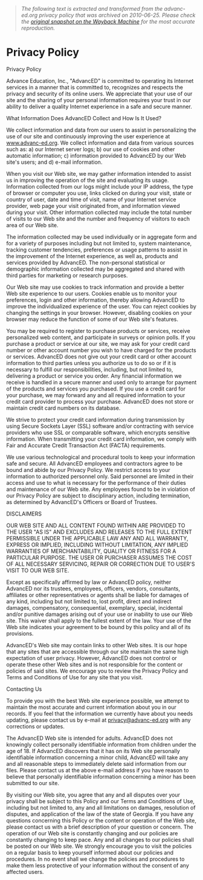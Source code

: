 > *The following text is extracted and transformed from the advanc-ed.org privacy policy that was archived on 2010-06-25. Please check the [original snapshot on the Wayback Machine](https://web.archive.org/web/20100625130132id_/http%3A//www.advanc-ed.org/about_us/privacy_policy/) for the most accurate reproduction.*

# Privacy Policy

Privacy Policy

Advance Education, Inc., "AdvancED" is committed to operating its Internet services in a manner that is committed to, recognizes and respects the privacy and security of its online users. We appreciate that your use of our site and the sharing of your personal information requires your trust in our ability to deliver a quality Internet experience in a safe and secure manner. 

What Information Does AdvancED Collect and How Is It Used? 

We collect information and data from our users to assist in personalizing the use of our site and continuously improving the user experience at www.advanc-ed.org. We collect information and data from various sources such as: a) our Internet server logs; b) our use of cookies and other automatic information; c) information provided to AdvancED by our Web site's users; and d) e-mail information. 

When you visit our Web site, we may gather information intended to assist us in improving the operation of the site and evaluating its usage. Information collected from our logs might include your IP address, the type of browser or computer you use, links clicked on during your visit, state or country of user, date and time of visit, name of your Internet service provider, web page your visit originated from, and information viewed during your visit. Other information collected may include the total number of visits to our Web site and the number and frequency of visitors to each area of our Web site. 

The information collected may be used individually or in aggregate form and for a variety of purposes including but not limited to, system maintenance, tracking customer tendencies, preferences or usage patterns to assist in the improvement of the Internet experience, as well as, products and services provided by AdvancED. The non-personal statistical or demographic information collected may be aggregated and shared with third parties for marketing or research purposes. 

Our Web site may use cookies to track information and provide a better Web site experience to our users. Cookies enable us to monitor your preferences, login and other information, thereby allowing AdvancED to improve the individualized experience of the user. You can reject cookies by changing the settings in your browser. However, disabling cookies on your browser may reduce the function of some of our Web site's features. 

You may be required to register to purchase products or services, receive personalized web content, and participate in surveys or opinion polls. If you purchase a product or service at our site, we may ask for your credit card number or other account number you wish to have charged for the products or services. AdvancED does not give out your credit card or other account information to third parties unless you authorize us to do so or if it is necessary to fulfill our responsibilities, including, but not limited to, delivering a product or service you order. Any financial information we receive is handled in a secure manner and used only to arrange for payment of the products and services you purchased. If you use a credit card for your purchase, we may forward any and all required information to your credit card provider to process your purchase. AdvancED does not store or maintain credit card numbers on its database. 

We strive to protect your credit card information during transmission by using Secure Sockets Layer (SSL) software and/or contracting with service providers who use SSL or comparable software, which encrypts sensitive information. When transmitting your credit card information, we comply with Fair and Accurate Credit Transaction Act (FACTA) requirements. 

We use various technological and procedural tools to keep your information safe and secure. All AdvancED employees and contractors agree to be bound and abide by our Privacy Policy. We restrict access to your information to authorized personnel only. Said personnel are limited in their access and use to what is necessary for the performance of their duties and maintenance of our Web site. Any employees found to be in violation of our Privacy Policy are subject to disciplinary action, including termination, as determined by AdvancED's Officers or Board of Trustees. 

DISCLAIMERS

OUR WEB SITE AND ALL CONTENT FOUND WITHIN ARE PROVIDED TO THE USER "AS IS" AND EXCLUDES AND RELEASES TO THE FULL EXTENT PERMISSIBLE UNDER THE APPLICABLE LAW ANY AND ALL WARRANTY, EXPRESS OR IMPLIED, INCLUDING WITHOUT LIMITATION, ANY IMPLIED WARRANTIES OF MERCHANTABILITY, QUALITY OR FITNESS FOR A PARTICULAR PURPOSE. THE USER OR PURCHASER ASSUMES THE COST OF ALL NECESSARY SERVICING, REPAIR OR CORRECTION DUE TO USER'S VISIT TO OUR WEB SITE. 

Except as specifically affirmed by law or AdvancED policy, neither AdvancED nor its trustees, employees, officers, vendors, consultants, affiliates or other representatives or agents shall be liable for damages of any kind, including but not limited to, lost profit, direct and indirect damages, compensatory, consequential, exemplary, special, incidental and/or punitive damages arising out of your use or inability to use our Web site. This waiver shall apply to the fullest extent of the law. Your use of the Web site indicates your agreement to be bound by this policy and all of its provisions. 

AdvancED's Web site may contain links to other Web sites. It is our hope that any sites that are accessible through our site maintain the same high expectation of user privacy. However, AdvancED does not control or operate these other Web sites and is not responsible for the content or policies of said sites. We encourage you to review the Privacy Policy and Terms and Conditions of Use for any site that you visit. 

Contacting Us

To provide you with the best Web site experience possible, we attempt to maintain the most accurate and current information about you in our records. If you feel that the information we currently have about you needs updating, please contact us by e-mail at [privacy@advanc-ed.org](mailto:privacy@advanc-ed.org) with any corrections or updates. 

The AdvancED Web site is intended for adults. AdvancED does not knowingly collect personally identifiable information from children under the age of 18. If AdvancED discovers that it has on its Web site personally identifiable information concerning a minor child, AdvancED will take any and all reasonable steps to immediately delete said information from our files. Please contact us at the above e-mail address if you have reason to believe that personally identifiable information concerning a minor has been submitted to our site. 

By visiting our Web site, you agree that any and all disputes over your privacy shall be subject to this Policy and our Terms and Conditions of Use, including but not limited to, any and all limitations on damages, resolution of disputes, and application of the law of the state of Georgia. If you have any questions concerning this Policy or the content or operation of the Web site, please contact us with a brief description of your question or concern. The operation of our Web site is constantly changing and our policies are constantly changing to keep pace. Any and all changes to our policies shall be posted on our Web site. We strongly encourage you to visit the policies on a regular basis to keep yourself informed about our policies and procedures. In no event shall we change the policies and procedures to make them less protective of your information without the consent of any affected users. 
